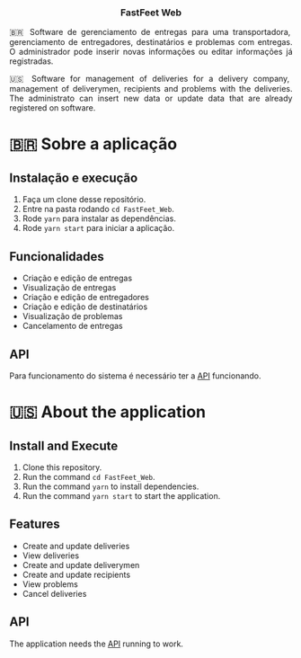 <h3 align="center">
  FastFeet Web
</h3>

<p align="justify">🇧🇷 Software de gerenciamento de entregas para uma transportadora, gerenciamento de entregadores, destinatários e problemas com entregas. O administrador pode inserir novas informações ou editar informações já registradas.</p>

<p align="justify">🇺🇸 Software for management of deliveries for a delivery company, management of deliverymen, recipients and problems with the deliveries. The administrato can insert new data or update data that are already registered on software.</p>

<h1>🇧🇷 Sobre a aplicação</h1>

## Instalação e execução

1. Faça um clone desse repositório.
2. Entre na pasta rodando `cd FastFeet_Web`.
3. Rode `yarn` para instalar as dependências.
4. Rode `yarn start` para iniciar a aplicação.

## Funcionalidades

- Criação e edição de entregas
- Visualização de entregas
- Criação e edição de entregadores
- Criação e edição de destinatários
- Visualização de problemas
- Cancelamento de entregas

## API

Para funcionamento do sistema é necessário ter a [API](https://github.com/matheusmhmelo/FastFeet_API) funcionando.

<h1>🇺🇸 About the application</h1>

## Install and Execute

1. Clone this repository.
2. Run the command `cd FastFeet_Web`.
3. Run the command `yarn` to install dependencies.
4. Run the command `yarn start` to start the application.

## Features

- Create and update deliveries
- View deliveries
- Create and update deliverymen
- Create and update recipients
- View problems
- Cancel deliveries

## API

The application needs the [API](https://github.com/matheusmhmelo/FastFeet_API) running to work.
